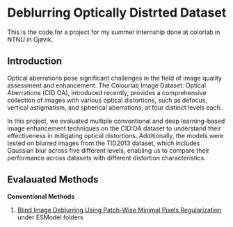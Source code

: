 # Deblurring Optically Distrted Dataset

This is the code for a project for my summer internship done at colorlab in NTNU in Gjøvik. 

## Introduction
Optical aberrations pose significant challenges in the field of image quality assessment and enhancement. The Colourlab Image Dataset: Optical Aberrations (CID:OA), introduced recently, provides a comprehensive collection of images with various optical distortions, such as defocus, vertical astigmatism, and spherical aberrations, at four distinct levels each.

In this project, we evaluated multiple conventional and deep learning-based image enhancement techniques on the CID:OA dataset to understand their effectiveness in mitigating optical distortions. Additionally, the models were tested on blurred images from the TID2013 dataset, which includes Gaussian blur across five different levels, enabling us to compare their performance across datasets with different distortion characteristics.

## Evalauated Methods
**Conventional Methods**
1. [Blind Image Deblurring Using Patch-Wise Minimal Pixels Regularization]([URL](https://github.com/FWen/deblur-pmp)) under ESModel folders
